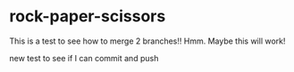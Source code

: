# rock-paper-scissors

This is a test to see how to merge 2 branches!!
Hmm. Maybe this will work!

new test to see if I can commit and push